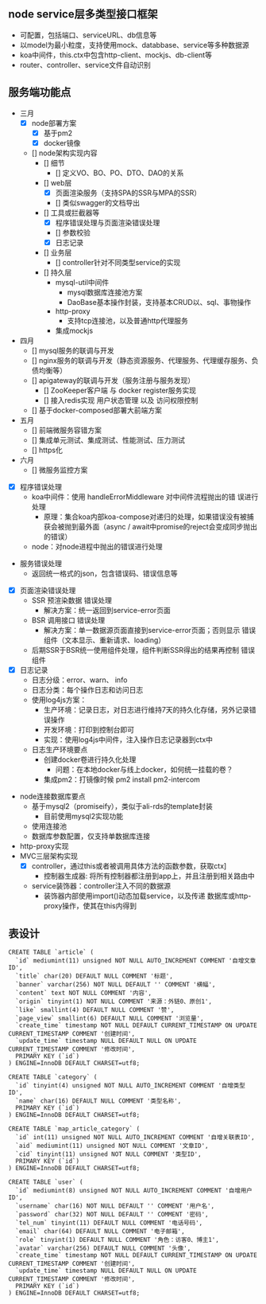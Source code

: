 ## node service层多类型接口框架
- 可配置，包括端口、serviceURL、db信息等
- 以model为最小粒度，支持使用mock、databbase、service等多种数据源
- koa中间件，this.ctx中包含http-client、mockjs、db-client等
- router、controller、service文件自动识别

## 服务端功能点
- 三月
    - [x] node部署方案
        - [x] 基于pm2
        - [x] docker镜像
    - [] node架构实现内容
        - [] 细节
            - [] 定义VO、BO、PO、DTO、DAO的关系
        - [] web层
            - [x] 页面渲染服务（支持SPA的SSR与MPA的SSR）
            - [] 类似swagger的文档导出
        - [] 工具或拦截器等
            - [x] 程序错误处理与页面渲染错误处理
            - [] 参数校验
            - [x] 日志记录
        - [] 业务层
            - [] controller针对不同类型service的实现
        - [] 持久层
            - mysql-util中间件
                - mysql数据库连接池方案
                - DaoBase基本操作封装，支持基本CRUD以、sql、事物操作
            - http-proxy
                - 支持tcp连接池，以及普通http代理服务
            - 集成mockjs
- 四月
    - [] mysql服务的联调与开发
    - [] nginx服务的联调与开发（静态资源服务、代理服务、代理缓存服务、负债均衡等）
    - [] apigateway的联调与开发（服务注册与服务发现）
        - [] ZooKeeper客户端 与 docker register服务实现
        - [] 接入redis实现 用户状态管理 以及 访问权限控制
    - [] 基于docker-composed部署大前端方案
- 五月
    - [] 前端微服务容错方案
    - [] 集成单元测试、集成测试、性能测试、压力测试
    - [] https化
- 六月
    - [] 微服务监控方案

- [x] 程序错误处理
    - koa中间件：使用 handleErrorMiddleware 对中间件流程抛出的错
    误进行处理
        - 原理：集合koa内部koa-compose对递归的处理，如果错误没有被捕获会被抛到最外面（async / await中promise的reject会变成同步抛出的错误）
    - node：对node进程中抛出的错误进行处理
- 服务错误处理
    - 返回统一格式的json，包含错误码、错误信息等
- [x] 页面渲染错误处理
    - SSR 预渲染数据 错误处理
        - 解决方案：统一返回到service-error页面
    - BSR 调用接口 错误处理
        - 解决方案：单一数据源页面直接到service-error页面；否则显示 错误组件（文本显示、重新请求、loading）
    - 后期SSR于BSR统一使用组件处理，组件判断SSR得出的结果再控制 错误组件
- [x] 日志记录
    - 日志分级：error、warn、 info
    - 日志分类：每个操作日志和访问日志
    - 使用log4js方案：
        - 生产环境：记录日志，对日志进行维持7天的持久化存储，另外记录错误操作
        - 开发环境：打印到控制台即可
        - 实现：使用log4js中间件，注入操作日志记录器到ctx中
    - 日志生产环境要点
        - 创建docker卷进行持久化处理
            - 问题：在本地docker与线上docker，如何统一挂载的卷？
        - 集成pm2：打镜像时候 pm2 install pm2-intercom
- node连接数据库要点
    - 基于mysql2（promiseify），类似于ali-rds的template封装
        - 目前使用mysql2实现功能
    - 使用连接池
    - 数据库参数配置，仅支持单数据库连接
- http-proxy实现
- MVC三层架构实现
    - [x] controller，通过this或者被调用具体方法的函数参数，获取ctx]
        - 控制器生成器: 将所有控制器都注册到app上，并且注册到相关路由中
    - service装饰器：controller注入不同的数据源
        - 装饰器内部使用import()动态加载service，以及传递 数据库或http-proxy操作，使其在this内得到

## 表设计
```
CREATE TABLE `article` (
  `id` mediumint(11) unsigned NOT NULL AUTO_INCREMENT COMMENT '自增文章ID',
  `title` char(20) DEFAULT NULL COMMENT '标题',
  `banner` varchar(256) NOT NULL DEFAULT '' COMMENT '横幅',
  `content` text NOT NULL COMMENT '内容',
  `origin` tinyint(1) NOT NULL COMMENT '来源：外链0、原创1',
  `like` smallint(4) DEFAULT NULL COMMENT '赞',
  `page_view` smallint(6) DEFAULT NULL COMMENT '浏览量',
  `create_time` timestamp NOT NULL DEFAULT CURRENT_TIMESTAMP ON UPDATE CURRENT_TIMESTAMP COMMENT '创建时间',
  `update_time` timestamp NULL DEFAULT NULL ON UPDATE CURRENT_TIMESTAMP COMMENT '修改时间',
  PRIMARY KEY (`id`)
) ENGINE=InnoDB DEFAULT CHARSET=utf8;

```

```
CREATE TABLE `category` (
  `id` tinyint(4) unsigned NOT NULL AUTO_INCREMENT COMMENT '自增类型ID',
  `name` char(16) DEFAULT NULL COMMENT '类型名称',
  PRIMARY KEY (`id`)
) ENGINE=InnoDB DEFAULT CHARSET=utf8;
```

```
CREATE TABLE `map_article_category` (
  `id` int(11) unsigned NOT NULL AUTO_INCREMENT COMMENT '自增关联表ID',
  `aid` mediumint(11) unsigned NOT NULL COMMENT '文章ID',
  `cid` tinyint(11) unsigned NOT NULL COMMENT '类型ID',
  PRIMARY KEY (`id`)
) ENGINE=InnoDB DEFAULT CHARSET=utf8;
```

```
CREATE TABLE `user` (
  `id` mediumint(8) unsigned NOT NULL AUTO_INCREMENT COMMENT '自增用户ID',
  `username` char(16) NOT NULL DEFAULT '' COMMENT '用户名',
  `password` char(32) NOT NULL DEFAULT '' COMMENT '密码',
  `tel_num` tinyint(11) DEFAULT NULL COMMENT '电话号码',
  `email` char(64) DEFAULT NULL COMMENT '电子邮箱',
  `role` tinyint(1) DEFAULT NULL COMMENT '角色：访客0、博主1',
  `avatar` varchar(256) DEFAULT NULL COMMENT '头像',
  `create_time` timestamp NOT NULL DEFAULT CURRENT_TIMESTAMP ON UPDATE CURRENT_TIMESTAMP COMMENT '创建时间',
  `update_time` timestamp NULL DEFAULT NULL ON UPDATE CURRENT_TIMESTAMP COMMENT '修改时间',
  PRIMARY KEY (`id`)
) ENGINE=InnoDB DEFAULT CHARSET=utf8;
```